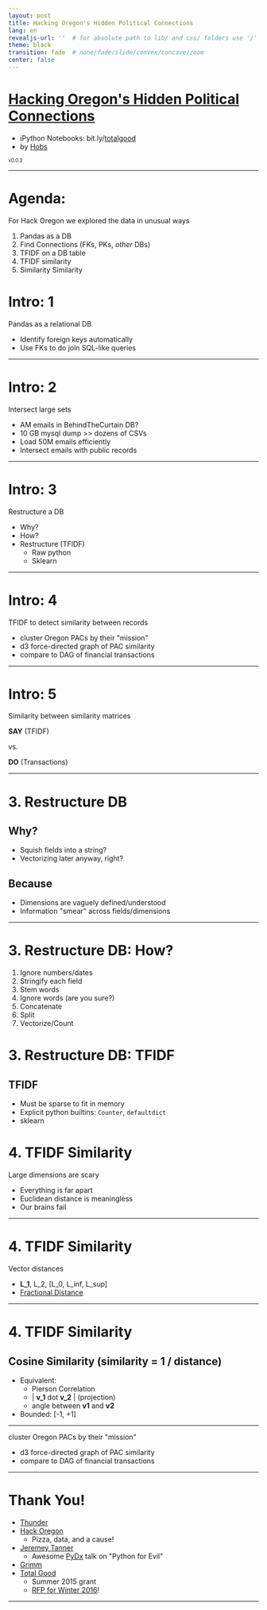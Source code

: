 ```yaml
---
layout: post
title: Hacking Oregon's Hidden Political Connections
lang: en
revealjs-url: ''  # for absolute path to lib/ and css/ folders use '/'
theme: black
transition: fade  # none/fade/slide/convex/concave/zoom
center: false
---
```


# [Hacking Oregon's Hidden Political Connections](http://totalgood.github.io/talks/2015-10-27-Hacking-Oregon-Hidden-Political-Connections.html)

- iPython Notebooks: bit.ly/[totalgood](https://github.com/totalgood/hackor/tree/master/data/)
- by [Hobs](mailto:hobs@totalgood.com?Subject=Hack%20Oregon)


<sub><sup>v0.0.3</sup></sub>

---

# Agenda:

For Hack Oregon we explored the data in unusual ways

1. Pandas as a DB
2. Find Connections (FKs, PKs, *other* DBs)
3. TFIDF on a DB table
4. TFIDF similarity
5. Similarity Similarity

# Intro: 1

Pandas as a relational DB

- Identify foreign keys automatically
- Use FKs to do join SQL-like queries

---

# Intro: 2

Intersect large sets

- AM emails in BehindTheCurtain DB?
- 10 GB mysql dump >> dozens of CSVs
- Load 50M emails efficiently
- Intersect emails with public records

---

# Intro: 3

Restructure a DB

- Why?
- How?
- Restructure (TFIDF)
    - Raw python
    - Sklearn

---

# Intro: 4

TFIDF to detect similarity between records

- cluster Oregon PACs by their "mission"
- d3 force-directed graph of PAC similarity
- compare to DAG of financial transactions

---

# Intro: 5

Similarity between similarity matrices

**SAY**
(TFIDF)

vs.

**DO**
(Transactions)

---

# 3. Restructure DB

## Why?

- Squish fields into a string?
- Vectorizing later anyway, right?

## Because

- Dimensions are vaguely defined/understood
- Information "smear" across fields/dimensions

---

# 3. Restructure DB: How?

1. Ignore numbers/dates
2. Stringify each field
3. Stem words
4. Ignore words (are you sure?)
5. Concatenate
6. Split
7. Vectorize/Count

# 3. Restructure DB: TFIDF

## TFIDF

- Must be sparse to fit in memory
- Explicit python builtins: `Counter`, `defaultdict`
- sklearn

# 4. TFIDF Similarity

Large dimensions are scary

- Everything is far apart
- Euclidean distance is meaningless
- Our brains fail

---

# 4. TFIDF Similarity

Vector distances

- **L_1**, L_2, [L_0,  L_inf, L_sup]
- [Fractional Distance](http://citeseer.ist.psu.edu/viewdoc/download?doi=10.1.1.23.7409&rep=rep1&type=pdf)

---

# 4. TFIDF Similarity

## Cosine Similarity (similarity = 1 / distance)

- Equivalent:
    - Pierson Correlation
    - | **v_1** dot **v_2** | (projection)
    - angle between **v1** and **v2**
- Bounded: [-1, +1]

---

cluster Oregon PACs by their "mission"
- d3 force-directed graph of PAC similarity
- compare to DAG of financial transactions

---

# Thank You!

- [Thunder](mailto:melange.au.bleu@gmail.com?Subject=Hack%20Oregon)
- [Hack Oregon](http://hackoregon.org)
    - Pizza, data, and a cause!
- [Jeremey Tanner](http://jeremytanner.com/)
    - Awesome [PyDx](pydx.org) talk on "Python for Evil"
- [Grimm](mailto:allen@grimmscience.com?Subject=Hack%20Oregon)
- [Total Good](http://totalgood.com)
    - Summer 2015 grant
    - [RFP for Winter 2016](http://totalgood.com/blog/invitation-for-machine-intelligence-grant-proposals-winter-2016/)!

---

